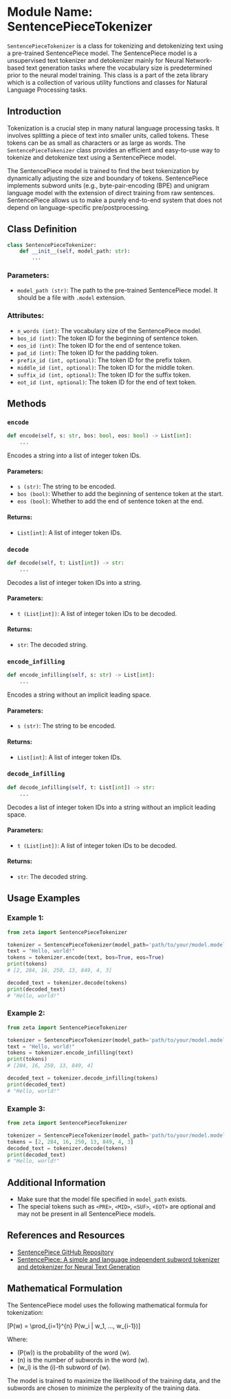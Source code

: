 # Module Name: SentencePieceTokenizer

`SentencePieceTokenizer` is a class for tokenizing and detokenizing text using a pre-trained SentencePiece model. The SentencePiece model is a unsupervised text tokenizer and detokenizer mainly for Neural Network-based text generation tasks where the vocabulary size is predetermined prior to the neural model training. This class is a part of the zeta library which is a collection of various utility functions and classes for Natural Language Processing tasks.

## Introduction

Tokenization is a crucial step in many natural language processing tasks. It involves splitting a piece of text into smaller units, called tokens. These tokens can be as small as characters or as large as words. The `SentencePieceTokenizer` class provides an efficient and easy-to-use way to tokenize and detokenize text using a SentencePiece model.

The SentencePiece model is trained to find the best tokenization by dynamically adjusting the size and boundary of tokens. SentencePiece implements subword units (e.g., byte-pair-encoding (BPE) and unigram language model with the extension of direct training from raw sentences. SentencePiece allows us to make a purely end-to-end system that does not depend on language-specific pre/postprocessing.

## Class Definition

```python
class SentencePieceTokenizer:
    def __init__(self, model_path: str):
        ...
```

### Parameters:

- `model_path (str)`: The path to the pre-trained SentencePiece model. It should be a file with `.model` extension.

### Attributes:

- `n_words (int)`: The vocabulary size of the SentencePiece model.
- `bos_id (int)`: The token ID for the beginning of sentence token.
- `eos_id (int)`: The token ID for the end of sentence token.
- `pad_id (int)`: The token ID for the padding token.
- `prefix_id (int, optional)`: The token ID for the prefix token.
- `middle_id (int, optional)`: The token ID for the middle token.
- `suffix_id (int, optional)`: The token ID for the suffix token.
- `eot_id (int, optional)`: The token ID for the end of text token.

## Methods

### `encode`

```python
def encode(self, s: str, bos: bool, eos: bool) -> List[int]:
    ...
```

Encodes a string into a list of integer token IDs.

#### Parameters:

- `s (str)`: The string to be encoded.
- `bos (bool)`: Whether to add the beginning of sentence token at the start.
- `eos (bool)`: Whether to add the end of sentence token at the end.

#### Returns:

- `List[int]`: A list of integer token IDs.

### `decode`

```python
def decode(self, t: List[int]) -> str:
    ...
```

Decodes a list of integer token IDs into a string.

#### Parameters:

- `t (List[int])`: A list of integer token IDs to be decoded.

#### Returns:

- `str`: The decoded string.

### `encode_infilling`

```python
def encode_infilling(self, s: str) -> List[int]:
    ...
```

Encodes a string without an implicit leading space.

#### Parameters:

- `s (str)`: The string to be encoded.

#### Returns:

- `List[int]`: A list of integer token IDs.

### `decode_infilling`

```python
def decode_infilling(self, t: List[int]) -> str:
    ...
```

Decodes a list of integer token IDs into a string without an implicit leading space.

#### Parameters:

- `t (List[int])`: A list of integer token IDs to be decoded.

#### Returns:

- `str`: The decoded string.

## Usage Examples

### Example 1:

```python
from zeta import SentencePieceTokenizer

tokenizer = SentencePieceTokenizer(model_path='path/to/your/model.model')
text = "Hello, world!"
tokens = tokenizer.encode(text, bos=True, eos=True)
print(tokens)
# [2, 284, 16, 250, 13, 849, 4, 3]

decoded_text = tokenizer.decode(tokens)
print(decoded_text)
# "Hello, world!"
```

### Example 2:

```python
from zeta import SentencePieceTokenizer

tokenizer = SentencePieceTokenizer(model_path='path/to/your/model.model')
text = "Hello, world!"
tokens = tokenizer.encode_infilling(text)
print(tokens)
# [284, 16, 250, 13, 849, 4]

decoded_text = tokenizer.decode_infilling(tokens)
print(decoded_text)
# "Hello, world!"
```

### Example 3:

```python
from zeta import SentencePieceTokenizer

tokenizer = SentencePieceTokenizer(model_path='path/to/your/model.model')
tokens = [2, 284, 16, 250, 13, 849, 4, 3]
decoded_text = tokenizer.decode(tokens)
print(decoded_text)
# "Hello, world!"
```

## Additional Information

- Make sure that the model file specified in `model_path` exists.
- The special tokens such as `<PRE>`, `<MID>`, `<SUF>`, `<EOT>` are optional and may not be present in all SentencePiece models.

## References and Resources

- [SentencePiece GitHub Repository](https://github.com/google/sentencepiece)
- [SentencePiece: A simple and language independent subword tokenizer and detokenizer for Neural Text Generation](https://arxiv.org/abs/1808.06226)

## Mathematical Formulation

The SentencePiece model uses the following mathematical formula for tokenization:

\[P(w) = \prod_{i=1}^{n} P(w_i | w_1, ..., w_{i-1})\]

Where:
- \(P(w)\) is the probability of the word \(w\).
- \(n\) is the number of subwords in the word \(w\).
- \(w_i\) is the \(i\)-th subword of \(w\).

The model is trained to maximize the likelihood of the training data, and the subwords are chosen to minimize the perplexity of the training data.